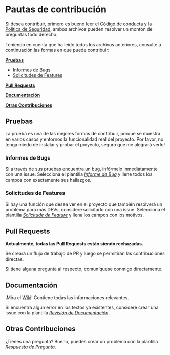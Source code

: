 # Pautas de contribución

Si desea contribuir, primero es bueno leer el [Código de conducta] y la
[Política de Seguridad], ambos archivos pueden resolver un montón de preguntas
todo derecho.

Teniendo en cuenta que ha leído todos los archivos anteriores, consulte a
continuación las formas en que puede contribuir:

**[Pruebas]**

* [Informes de Bugs]
* [Solicitudes de Features]

**[Pull Requests]**

**[Documentación]**

**[Otras Contribuciones]**

## Pruebas

La prueba es una de las mejores formas de contribuir, porque se muestra en varios
casos y entornos la funcionalidad real del proyecto. Por favor, no tenga miedo de
instalar y probar el proyecto, seguro que me alegrará verlo!

### Informes de Bugs

Si a través de sus pruebas encuentra un bug, infórmelo inmediatamente con una issue.
Selecciona el plantilla *[Informe de Bug]* y llene todos los campos con exactamente
sus hallazgos.

### Solicitudes de Features

Si hay una función que desea ver en el proyecto que también resolverá un problema
para más DEVs, considere solicitarlo con una issue. Selecciona el plantilla
*[Solicitude de Feature]* y llena los campos con los motivos.

## Pull Requests

**Actualmente, todas las Pull Requests están siendo rechazadas.**

Se creará un flujo de trabajo de PR y luego se permitirán las contribuciones directas.

Si tiene alguna pregunta al respecto, comuníquese conmigo directamente.

## Documentación

¡Mira el [Wiki]! Contiene todas las informaciones relevantes.

Si encuentra algún error en los textos ya existentes, considere crear una issue
con la plantilla *[Revisión de Documentación]*.

## Otras Contribuciones

¿Tienes una pregunta? Bueno, puedes crear un problema con la plantilla *[Respuesta
de Pregunta]*.

[Código de conducta]: CODE_OF_CONDUCT.ES.md
[Política de Seguridad]: SECURITY.ES.md
[Pruebas]: #pruebas
[Informes de Bugs]: #informes-de-bugs
[Solicitudes de Features]: #solicitudes-de-features
[Pull Requests]: #pull-requests
[Documentación]: #documentación
[Otras Contribuciones]: #otras-contribuciones
[Informe de Bug]: https://github.com/Mestre-Tramador/Exper-Dat-Reader/issues/new?assignees=Mestre-Tramador&labels=Type%3A+Bug+Report%2CStatus%3A+Opened&template=BUG-REPORT.ES.yml&title=%5BBUG%5D%3A+
[Solicitude de Feature]: https://github.com/Mestre-Tramador/Exper-Dat-Reader/issues/new?assignees=Mestre-Tramador&labels=Type%3A+Feature+Request%2CStatus%3A+Opened&template=FEATURE-REQUEST.ES.yml&title=%5BFEAT%5D%3A+
[Wiki]: https://github.com/Mestre-Tramador/Exper-Dat-Reader/wiki
[Revisión de Documentación]: https://github.com/Mestre-Tramador/Exper-Dat-Reader/issues/new?assignees=Mestre-Tramador&labels=Type%3A+Docs+Revision%2CStatus%3A+Opened&template=DOCS-REVISION.ES.yml&title=%5BDOCS%5D%3A+
[Respuesta de Pregunta]: https://github.com/Mestre-Tramador/Exper-Dat-Reader/issues/new?assignees=Mestre-Tramador&labels=Type%3A+Question+Answer%2CStatus%3A+Opened%2CHelp&template=QUESTION-ANSWER.ES.yml&title=%5BQST%5D%3A+
